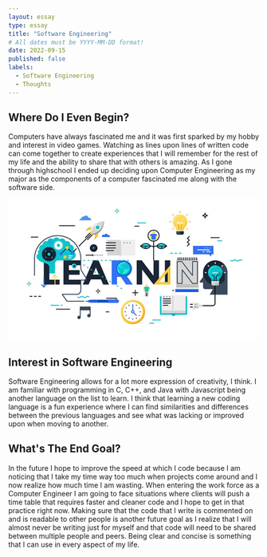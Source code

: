 ```yaml
---
layout: essay
type: essay
title: "Software Engineering"
# All dates must be YYYY-MM-DD format!
date: 2022-09-15
published: false
labels:
  - Software Engineering
  - Thoughts
---
```

## Where Do I Even Begin?

Computers have always fascinated me and it was first sparked by my hobby and interest in video games. Watching as lines upon lines of written code can come together to create experiences that I will remember for the rest of my life and the ability to share that with others is amazing. As I gone through highschool I ended up deciding upon Computer Engineering as my major as the components of a computer fascinated me along with the software side. 

<img class="img-fluid" src="Learning.jpg">

## Interest in Software Engineering

Software Engineering allows for a lot more expression of creativity, I think. I am familiar with programming in C, C++, and Java with Javascript being another language on the list to learn. I think that learning a new coding language is a fun experience where I can find similarities and differences between the previous languages and see what was lacking or improved upon when moving to another. 

## What's The End Goal?

In the future I hope to improve the speed at which I code because I am noticing that I take my time way too much when projects come around and I now realize how much time I am wasting. When entering the work force as a Computer Engineer I am going to face situations where clients will push a time table that requires faster and cleaner code and I hope to get in that practice right now. Making sure that the code that I write is commented on and is readable to other people is another future goal as I realize that I will almost never be writing just for myself and that code will need to be shared between multiple people and peers. Being clear and concise is something that I can use in every aspect of my life. 
